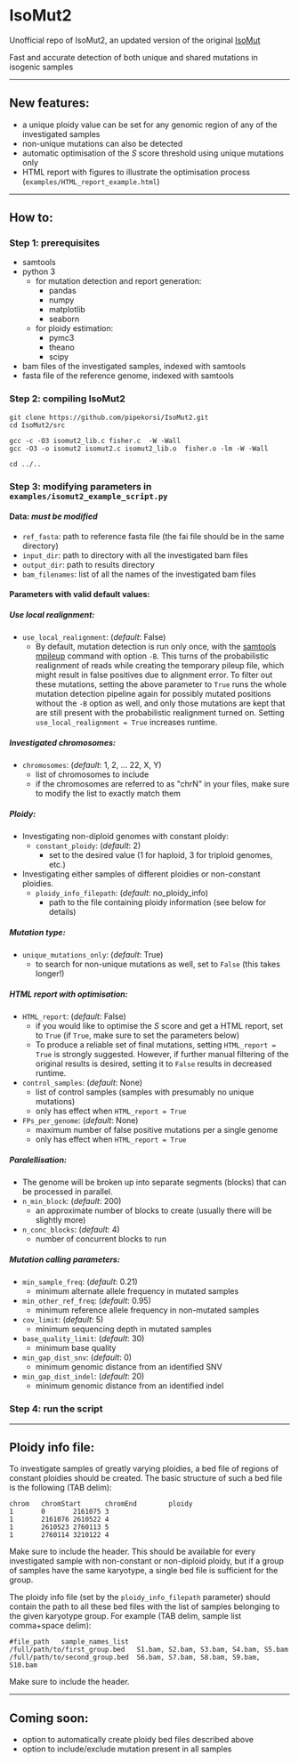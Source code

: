 # IsoMut2
Unofficial repo of IsoMut2, an updated version of the original [IsoMut](https://github.com/genomicshu/isomut)

Fast and accurate detection of both unique and shared mutations in isogenic samples

---
## New features:
  - a unique ploidy value can be set for any genomic region of any of the investigated samples
  - non-unique mutations can also be detected
  - automatic optimisation of the *S* score threshold using unique mutations only
  - HTML report with figures to illustrate the optimisation process (`examples/HTML_report_example.html`)
  
---
## How to:
### Step 1: prerequisites
  - samtools
  - python 3
    - for mutation detection and report generation:
      - pandas
      - numpy
      - matplotlib
      - seaborn
    - for ploidy estimation:
      - pymc3
      - theano
      - scipy
  - bam files of the investigated samples, indexed with samtools
  - fasta file of the reference genome, indexed with samtools

### Step 2: compiling IsoMut2

```
git clone https://github.com/pipekorsi/IsoMut2.git
cd IsoMut2/src

gcc -c -O3 isomut2_lib.c fisher.c  -W -Wall
gcc -O3 -o isomut2 isomut2.c isomut2_lib.o  fisher.o -lm -W -Wall

cd ../..
```

### Step 3: modifying parameters in `examples/isomut2_example_script.py`

#### Data: *must be modified*
  - `ref_fasta`: path to reference fasta file (the fai file should be in the same directory)
  - `input_dir`: path to directory with all the investigated bam files
  - `output_dir`: path to results directory
  - `bam_filenames`: list of all the names of the investigated bam files
  
#### Parameters with valid default values:  

##### Use local realignment:
  - `use_local_realignment`: (*default*: False)
    - By default, mutation detection is run only once, with the [samtools mpileup](http://www.htslib.org/doc/samtools-1.2.html) command with option `-B`. This turns of the probabilistic realignment of reads while creating the temporary pileup file, which might result in false positives due to alignment error. To filter out these mutations, setting the above parameter to `True` runs the whole mutation detection pipeline again for possibly mutated positions without the `-B` option as well, and only those mutations are kept that are still present with the probabilistic realignment turned on. Setting `use_local_realignment = True` increases runtime.

##### Investigated chromosomes:
  - `chromosomes`: (*default*: 1, 2, ... 22, X, Y)
    - list of chromosomes to include 
    - if the chromosomes are referred to as "chrN" in your files, make sure to modify the list to exactly match them

##### Ploidy:
  - Investigating non-diploid genomes with constant ploidy:
    - `constant_ploidy`: (*default*: 2)
      - set to the desired value (1 for haploid, 3 for triploid genomes, etc.)
  - Investigating either samples of different ploidies or non-constant ploidies.
    - `ploidy_info_filepath`: (*default*: no_ploidy_info)
      - path to the file containing ploidy information (see below for details)
    
##### Mutation type:
  - `unique_mutations_only`: (*default*: True)
    - to search for non-unique mutations as well, set to `False` (this takes longer!)
  
##### HTML report with optimisation:
  - `HTML_report`: (*default*: False)
    - if you would like to optimise the *S* score and get a HTML report, set to `True` (if `True`, make sure to set the parameters below)
    - To produce a reliable set of final mutations, setting `HTML_report = True` is strongly suggested. However, if further manual filtering of the original results is desired, setting it to `False` results in decreased runtime.
  - `control_samples`: (*default*: None)
    - list of control samples (samples with presumably no unique mutations)
    - only has effect when `HTML_report = True`
  - `FPs_per_genome`: (*default*: None)
    - maximum number of false positive mutations per a single genome
    - only has effect when `HTML_report = True`
    
##### Paralellisation:
  - The genome will be broken up into separate segments (blocks) that can be processed in parallel.
  - `n_min_block`: (*default*: 200)
    - an approximate number of blocks to create (usually there will be slightly more)
  - `n_conc_blocks`: (*default*: 4)
    - number of concurrent blocks to run 
  
##### Mutation calling parameters:
  - `min_sample_freq`: (*default*: 0.21)
    - minimum alternate allele frequency in mutated samples
  - `min_other_ref_freq`: (*default*: 0.95)
    - minimum reference allele frequency in non-mutated samples
  - `cov_limit`: (*default*: 5)
    - minimum sequencing depth in mutated samples
  - `base_quality_limit`: (*default*: 30)
    - minimum base quality
  - `min_gap_dist_snv`: (*default*: 0)
    - minimum genomic distance from an identified SNV
  - `min_gap_dist_indel`: (*default*: 20)
    - minimum genomic distance from an identified indel
  
### Step 4: run the script

---

## Ploidy info file:

To investigate samples of greatly varying ploidies, a bed file of regions of constant ploidies should be created. The basic structure of such a bed file is the following (TAB delim):

```
chrom   chromStart      chromEnd        ploidy
1       0       2161075 3
1       2161076 2610522 4
1       2610523 2760113 5
1       2760114 3210122 4
```

Make sure to include the header. This should be available for every investigated sample with non-constant or non-diploid ploidy, but if a group of samples have the same karyotype, a single bed file is sufficient for the group.

The ploidy info file (set by the `ploidy_info_filepath` parameter) should contain the path to all these bed files with the list of samples belonging to the given karyotype group. For example (TAB delim, sample list comma+space delim):

```
#file_path   sample_names_list
/full/path/to/first_group.bed	S1.bam, S2.bam, S3.bam, S4.bam, S5.bam
/full/path/to/second_group.bed	S6.bam, S7.bam, S8.bam, S9.bam, S10.bam
```

Make sure to include the header.

---

## Coming soon:

- option to automatically create ploidy bed files described above
- option to include/exclude mutation present in all samples


